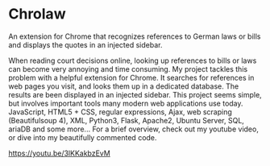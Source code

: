 # Chrolaw

An extension for Chrome that recognizes references to German laws or bills and displays the quotes in an injected sidebar.

When reading court decisions online, looking up references to bills or laws can become very annoying and time consuming. My project tackles this problem with a helpful extension for Chrome. It searches for references in web pages you visit, and looks them up in a dedicated database. The results are been displayed in an injected sidebar. This project seems simple, but involves important tools many modern web applications use today. JavaScript, HTML5 + CSS, regular expressions, Ajax, web scraping (Beautifulsoup 4), XML, Python3, Flask, Apache2, Ubuntu Server, SQL, ariaDB and some more... For a brief overview, check out my youtube video, or dive into my beautifully commented code.

https://youtu.be/3lKKakbzEvM


